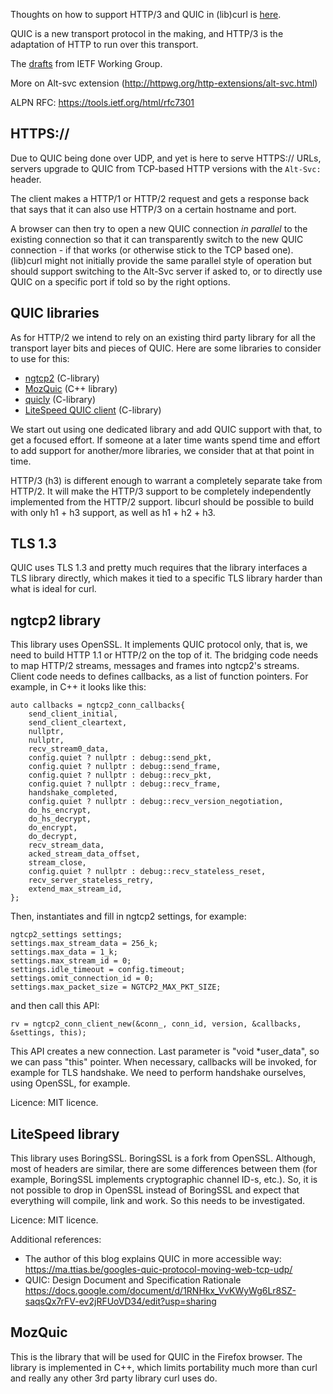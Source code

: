 Thoughts on how to support HTTP/3 and QUIC in (lib)curl is [here](QUIC-implementation).

QUIC is a new transport protocol in the making, and HTTP/3 is the adaptation of HTTP to run over this transport.

The [drafts](https://quicwg.github.io/) from IETF Working Group.

More on Alt-svc extension (http://httpwg.org/http-extensions/alt-svc.html)

ALPN RFC:  https://tools.ietf.org/html/rfc7301

## HTTPS://

Due to QUIC being done over UDP, and yet is here to serve HTTPS:// URLs, servers upgrade to QUIC from TCP-based HTTP versions with the `Alt-Svc:` header.

The client makes a HTTP/1 or HTTP/2 request and gets a response back that says that it can also use HTTP/3 on a certain hostname and port.

A browser can then try to open a new QUIC connection *in parallel* to the existing connection so that it can transparently switch to the new QUIC connection - if that works (or otherwise stick to the TCP based one). (lib)curl might not initially provide the same parallel style of operation but should support switching to the Alt-Svc server if asked to, or to directly use QUIC on a specific port if told so by the right options.

## QUIC libraries

As for HTTP/2 we intend to rely on an existing third party library for all the transport layer bits and pieces of QUIC. Here are some libraries to consider to use for this:

 - [ngtcp2](https://github.com/ngtcp2/ngtcp2)  (C-library)
 - [MozQuic](https://github.com/mcmanus/mozquic) (C++ library)
 - [quicly](https://github.com/h2o/quicly) (C-library)
 - [LiteSpeed QUIC client](https://github.com/litespeedtech/lsquic-client) (C-library)

We start out using one dedicated library and add QUIC support with that, to get a focused effort. If someone at a later time wants spend time and effort to add support for another/more libraries, we consider that at that point in time.

HTTP/3 (h3) is different enough to warrant a completely separate take from HTTP/2. It will make the HTTP/3 support to be completely independently implemented from the HTTP/2 support. libcurl should be possible to build with only h1 + h3 support, as well as h1 + h2 + h3.

## TLS 1.3
QUIC uses TLS 1.3 and pretty much requires that the library interfaces a TLS library directly, which makes it tied to a specific TLS library harder than what is ideal for curl.

## ngtcp2 library
This library uses OpenSSL.  It implements QUIC protocol only, that is, we need to build HTTP 1.1 or HTTP/2 on the top of it. The bridging code needs to map HTTP/2 streams, messages and frames into ngtcp2's streams. 
Client code needs to defines callbacks, as a list of function pointers. For example, in C++ it looks like this:

    auto callbacks = ngtcp2_conn_callbacks{
        send_client_initial,
        send_client_cleartext,
        nullptr,
        nullptr,
        recv_stream0_data,
        config.quiet ? nullptr : debug::send_pkt,
        config.quiet ? nullptr : debug::send_frame,
        config.quiet ? nullptr : debug::recv_pkt,
        config.quiet ? nullptr : debug::recv_frame,
        handshake_completed,
        config.quiet ? nullptr : debug::recv_version_negotiation,
        do_hs_encrypt,
        do_hs_decrypt,
        do_encrypt,
        do_decrypt,
        recv_stream_data,
        acked_stream_data_offset,
        stream_close,
        config.quiet ? nullptr : debug::recv_stateless_reset,
        recv_server_stateless_retry,
        extend_max_stream_id,
    };

Then, instantiates and fill in ngtcp2 settings, for example:

    ngtcp2_settings settings;
    settings.max_stream_data = 256_k;
    settings.max_data = 1_k;
    settings.max_stream_id = 0;
    settings.idle_timeout = config.timeout;
    settings.omit_connection_id = 0;
    settings.max_packet_size = NGTCP2_MAX_PKT_SIZE;

and then call this API:

    rv = ngtcp2_conn_client_new(&conn_, conn_id, version, &callbacks, &settings, this);

This API creates a new connection.  Last parameter is "void *user_data", so we can pass "this" pointer.
When necessary, callbacks will be invoked, for example for TLS handshake.  We need to perform handshake ourselves,
using OpenSSL, for example.

Licence:  MIT licence.

## LiteSpeed library
This library uses BoringSSL.  BoringSSL is a fork from OpenSSL. Although, most of headers are similar, there are some differences between them (for example, BoringSSL implements cryptographic channel ID-s, etc.). So, it is not possible to drop in OpenSSL instead of BoringSSL and expect that everything will compile, link and work. So this needs to be investigated.

Licence:  MIT licence.

Additional references:
- The author of this blog explains QUIC in more accessible way:
https://ma.ttias.be/googles-quic-protocol-moving-web-tcp-udp/
- QUIC: Design Document and Specification Rationale
https://docs.google.com/document/d/1RNHkx_VvKWyWg6Lr8SZ-saqsQx7rFV-ev2jRFUoVD34/edit?usp=sharing

## MozQuic
This is the library that will be used for QUIC in the Firefox browser. The library is implemented in C++, which limits portability much more than curl and really any other 3rd party library curl uses do.